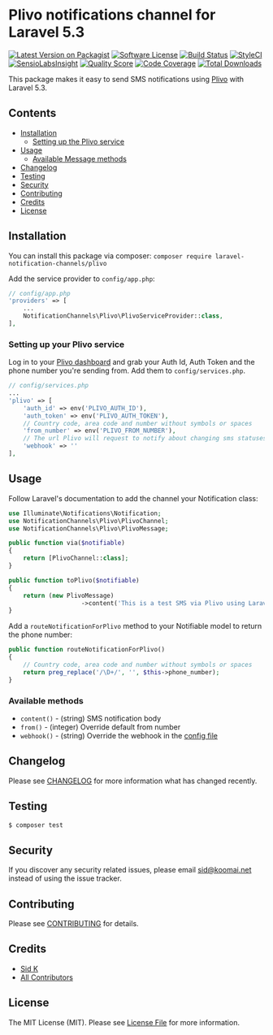 # Plivo notifications channel for Laravel 5.3

[![Latest Version on Packagist](https://img.shields.io/packagist/v/laravel-notification-channels/plivo.svg?style=flat-square)](https://packagist.org/packages/laravel-notification-channels/plivo)
[![Software License](https://img.shields.io/badge/license-MIT-brightgreen.svg?style=flat-square)](LICENSE.md)
[![Build Status](https://img.shields.io/travis/laravel-notification-channels/plivo/master.svg?style=flat-square)](https://travis-ci.org/laravel-notification-channels/plivo)
[![StyleCI](https://styleci.io/repos/65715218/shield)](https://styleci.io/repos/65715218)
[![SensioLabsInsight](https://img.shields.io/sensiolabs/i/f4bd99c4-092c-4e36-a319-826f142c1ec4.svg?style=flat-square)](https://insight.sensiolabs.com/projects/f4bd99c4-092c-4e36-a319-826f142c1ec4)
[![Quality Score](https://img.shields.io/scrutinizer/g/laravel-notification-channels/plivo.svg?style=flat-square)](https://scrutinizer-ci.com/g/laravel-notification-channels/plivo)
[![Code Coverage](https://img.shields.io/scrutinizer/coverage/g/laravel-notification-channels/plivo/master.svg?style=flat-square)](https://scrutinizer-ci.com/g/laravel-notification-channels/plivo/?branch=master)
[![Total Downloads](https://img.shields.io/packagist/dt/laravel-notification-channels/plivo.svg?style=flat-square)](https://packagist.org/packages/laravel-notification-channels/plivo)


This package makes it easy to send SMS notifications using [Plivo](https://plivo.com) with Laravel 5.3.

## Contents

- [Installation](#installation)
	- [Setting up the Plivo service](#setting-up-the-Plivo-service)
- [Usage](#usage)
	- [Available Message methods](#available-message-methods)
- [Changelog](#changelog)
- [Testing](#testing)
- [Security](#security)
- [Contributing](#contributing)
- [Credits](#credits)
- [License](#license)


## Installation

You can install this package via composer:
`composer require laravel-notification-channels/plivo`

Add the service provider to `config/app.php`:

```php
// config/app.php
'providers' => [
    ...
    NotificationChannels\Plivo\PlivoServiceProvider::class,
],
```

### Setting up your Plivo service
Log in to your [Plivo dashboard](https://manage.plivo.com/dashboard/) and grab your Auth Id, Auth Token and the phone number you're sending from. Add them to `config/services.php`.  

```php
// config/services.php
...
'plivo' => [
    'auth_id' => env('PLIVO_AUTH_ID'),
    'auth_token' => env('PLIVO_AUTH_TOKEN'),
    // Country code, area code and number without symbols or spaces
    'from_number' => env('PLIVO_FROM_NUMBER'),
    // The url Plivo will request to notify about changing sms statuses
    'webhook' => ''
],
```

## Usage

Follow Laravel's documentation to add the channel your Notification class:

```php
use Illuminate\Notifications\Notification;
use NotificationChannels\Plivo\PlivoChannel;
use NotificationChannels\Plivo\PlivoMessage;

public function via($notifiable)
{
    return [PlivoChannel::class];
}

public function toPlivo($notifiable)
{
    return (new PlivoMessage)
                    ->content('This is a test SMS via Plivo using Laravel Notifications!');
}
```  

Add a `routeNotificationForPlivo` method to your Notifiable model to return the phone number:  

```php
public function routeNotificationForPlivo()
{
    // Country code, area code and number without symbols or spaces
    return preg_replace('/\D+/', '', $this->phone_number);
}
```    

### Available methods

* `content()` - (string) SMS notification body
* `from()` - (integer) Override default from number
* `webhook()` - (string) Override the webhook in the [config file](#setting-up-your-plivo-service)

## Changelog

Please see [CHANGELOG](CHANGELOG.md) for more information what has changed recently.

## Testing

``` bash
$ composer test
```

## Security

If you discover any security related issues, please email sid@koomai.net instead of using the issue tracker.

## Contributing

Please see [CONTRIBUTING](CONTRIBUTING.md) for details.

## Credits

- [Sid K](https://github.com/koomai)
- [All Contributors](../../contributors)

## License

The MIT License (MIT). Please see [License File](LICENSE.md) for more information.
